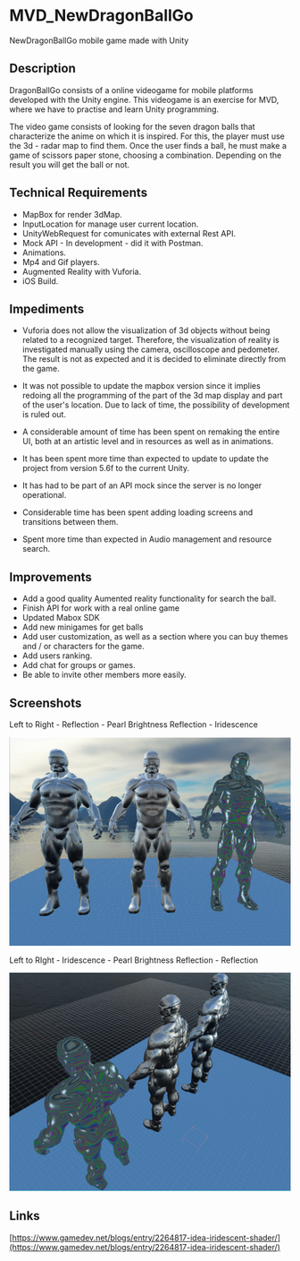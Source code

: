 # MVD_NewDragonBallGo
NewDragonBallGo mobile game made with Unity

## Description
DragonBallGo consists of a online videogame for mobile platforms developed with the Unity engine. This videogame is an exercise for MVD, where we have to practise and learn Unity programming.

The video game consists of looking for the seven dragon balls that characterize the anime on which it is inspired. For this, the player must use the 3d - radar map to find them.
Once the user finds a ball, he must make a game of scissors paper stone, choosing a combination. Depending on the result you will get the ball or not.

## Technical Requirements
- MapBox for render 3dMap.
- InputLocation for manage user current location.
- UnityWebRequest for comunicates with external Rest API.
- Mock API - In development - did it with Postman.
- Animations.
- Mp4 and Gif players.
- Augmented Reality with Vuforia.
- iOS Build.

## Impediments
- Vuforia does not allow the visualization of 3d objects without being related to a recognized target. Therefore, the visualization of reality is investigated manually using the camera, oscilloscope and pedometer. The result is not as expected and it is decided to eliminate directly from the game.

- It was not possible to update the mapbox version since it implies redoing all the programming of the part of the 3d map display and part of the user's location. Due to lack of time, the possibility of development is ruled out.

- A considerable amount of time has been spent on remaking the entire UI, both at an artistic level and in resources as well as in animations.

- It has been spent more time than expected to update to update the project from version 5.6f to the current Unity.

- It has had to be part of an API mock since the server is no longer operational.

- Considerable time has been spent adding loading screens and transitions between them.

- Spent more time than expected in Audio management and resource search.

## Improvements
- Add a good quality Aumented reality functionality for search the ball.
- Finish API for work with a real online game
- Updated Mabox SDK
- Add new minigames for get balls
- Add user customization, as well as a section where you can buy themes and / or characters for the game.
- Add users ranking.
- Add chat for groups or games.
- Be able to invite other members more easily.

## Screenshots

Left to Right - Reflection - Pearl Brightness Reflection - Iridescence

![alt front](https://github.com/lauriChu/MVD_FirstCustomShader/blob/master/MVD_15_Shadows-master/1.PNG)

Left to RIght - Iridescence - Pearl Brightness Reflection - Reflection

![alt back](https://github.com/lauriChu/MVD_FirstCustomShader/blob/master/MVD_15_Shadows-master/2.PNG)

## Links
[https://www.gamedev.net/blogs/entry/2264817-idea-iridescent-shader/](https://www.gamedev.net/blogs/entry/2264817-idea-iridescent-shader/)


